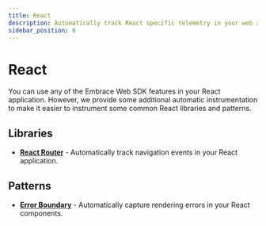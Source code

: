 ```yaml
---
title: React 
description: Automatically track React specific telemetry in your web app with Embrace
sidebar_position: 6
---
```


# React

You can use any of the Embrace Web SDK features in your React application. However, we provide some additional automatic 
instrumentation to make it easier to instrument some common React libraries and patterns.

## Libraries

* **[React Router](./react-router.md)** - Automatically track navigation events in your React application.

## Patterns

* **[Error Boundary](./error-boundary.md)** - Automatically capture rendering errors in your React components.